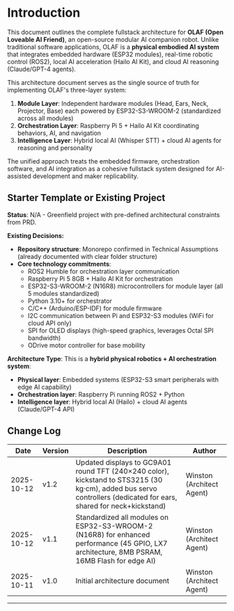 # Introduction

This document outlines the complete fullstack architecture for **OLAF (Open Loveable AI Friend)**, an open-source modular AI companion robot. Unlike traditional software applications, OLAF is a **physical embodied AI system** that integrates embedded hardware (ESP32 modules), real-time robotic control (ROS2), local AI acceleration (Hailo AI Kit), and cloud AI reasoning (Claude/GPT-4 agents).

This architecture document serves as the single source of truth for implementing OLAF's three-layer system:
1. **Module Layer**: Independent hardware modules (Head, Ears, Neck, Projector, Base) each powered by ESP32-S3-WROOM-2 (standardized across all modules)
2. **Orchestration Layer**: Raspberry Pi 5 + Hailo AI Kit coordinating behaviors, AI, and navigation
3. **Intelligence Layer**: Hybrid local AI (Whisper STT) + cloud AI agents for reasoning and personality

The unified approach treats the embedded firmware, orchestration software, and AI integration as a cohesive fullstack system designed for AI-assisted development and maker replicability.

## Starter Template or Existing Project

**Status**: N/A - Greenfield project with pre-defined architectural constraints from PRD.

**Existing Decisions:**
- **Repository structure**: Monorepo confirmed in Technical Assumptions (already documented with clear folder structure)
- **Core technology commitments**:
  - ROS2 Humble for orchestration layer communication
  - Raspberry Pi 5 8GB + Hailo AI Kit for orchestration
  - ESP32-S3-WROOM-2 (N16R8) microcontrollers for module layer (all 5 modules standardized)
  - Python 3.10+ for orchestrator
  - C/C++ (Arduino/ESP-IDF) for module firmware
  - I2C communication between Pi and ESP32-S3 modules (WiFi for cloud API only)
  - SPI for OLED displays (high-speed graphics, leverages Octal SPI bandwidth)
  - ODrive motor controller for base mobility

**Architecture Type**: This is a **hybrid physical robotics + AI orchestration system**:
- **Physical layer**: Embedded systems (ESP32-S3 smart peripherals with edge AI capability)
- **Orchestration layer**: Raspberry Pi running ROS2 + Python
- **Intelligence layer**: Hybrid local AI (Hailo) + cloud AI agents (Claude/GPT-4 API)

## Change Log

| Date | Version | Description | Author |
|------|---------|-------------|--------|
| 2025-10-12 | v1.2 | Updated displays to GC9A01 round TFT (240×240 color), kickstand to STS3215 (30 kg·cm), added bus servo controllers (dedicated for ears, shared for neck+kickstand) | Winston (Architect Agent) |
| 2025-10-12 | v1.1 | Standardized all modules on ESP32-S3-WROOM-2 (N16R8) for enhanced performance (45 GPIO, LX7 architecture, 8MB PSRAM, 16MB Flash for edge AI) | Winston (Architect Agent) |
| 2025-10-11 | v1.0 | Initial architecture document | Winston (Architect Agent) |

---
